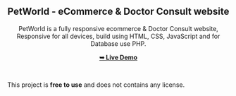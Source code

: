 <div align="center">
  <h2 align="center">PetWorld - eCommerce & Doctor Consult website</h2>

 PetWorld is a fully responsive ecommerce & Doctor Consult website, <br />Responsive for all devices, build using HTML, CSS, JavaScript and for Database use PHP.

  <a href="http://localhost/petWorld/"><strong>➥ Live Demo</strong></a>

</div>

<br />

This project is **free to use** and does not contains any license.
